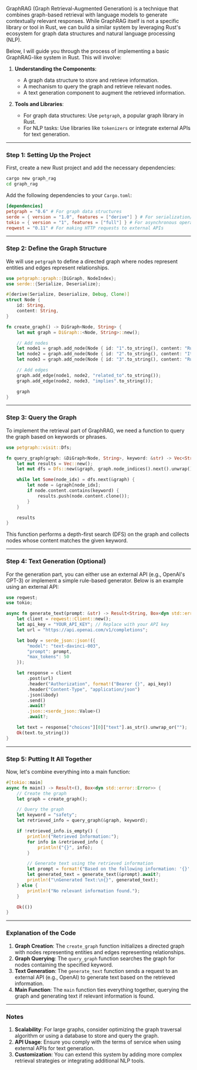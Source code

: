 GraphRAG (Graph Retrieval-Augmented Generation) is a technique that combines graph-based retrieval with language models to generate contextually relevant responses. While GraphRAG itself is not a specific library or tool in Rust, we can build a similar system by leveraging Rust's ecosystem for graph data structures and natural language processing (NLP).

Below, I will guide you through the process of implementing a basic GraphRAG-like system in Rust. This will involve:

1. **Understanding the Components**:
   - A graph data structure to store and retrieve information.
   - A mechanism to query the graph and retrieve relevant nodes.
   - A text generation component to augment the retrieved information.

2. **Tools and Libraries**:
   - For graph data structures: Use `petgraph`, a popular graph library in Rust.
   - For NLP tasks: Use libraries like `tokenizers` or integrate external APIs for text generation.

---

### Step 1: Setting Up the Project

First, create a new Rust project and add the necessary dependencies:

```bash
cargo new graph_rag
cd graph_rag
```

Add the following dependencies to your `Cargo.toml`:

```toml
[dependencies]
petgraph = "0.6" # For graph data structures
serde = { version = "1.0", features = ["derive"] } # For serialization/deserialization
tokio = { version = "1", features = ["full"] } # For asynchronous operations (if needed)
reqwest = "0.11" # For making HTTP requests to external APIs
```

---

### Step 2: Define the Graph Structure

We will use `petgraph` to define a directed graph where nodes represent entities and edges represent relationships.

```rust
use petgraph::graph::{DiGraph, NodeIndex};
use serde::{Serialize, Deserialize};

#[derive(Serialize, Deserialize, Debug, Clone)]
struct Node {
    id: String,
    content: String,
}

fn create_graph() -> DiGraph<Node, String> {
    let mut graph = DiGraph::<Node, String>::new();

    // Add nodes
    let node1 = graph.add_node(Node { id: "1".to_string(), content: "Rust is a systems programming language.".to_string() });
    let node2 = graph.add_node(Node { id: "2".to_string(), content: "It emphasizes safety and performance.".to_string() });
    let node3 = graph.add_node(Node { id: "3".to_string(), content: "Rust has a strong type system.".to_string() });

    // Add edges
    graph.add_edge(node1, node2, "related_to".to_string());
    graph.add_edge(node2, node3, "implies".to_string());

    graph
}
```

---

### Step 3: Query the Graph

To implement the retrieval part of GraphRAG, we need a function to query the graph based on keywords or phrases.

```rust
use petgraph::visit::Dfs;

fn query_graph(graph: &DiGraph<Node, String>, keyword: &str) -> Vec<String> {
    let mut results = Vec::new();
    let mut dfs = Dfs::new(&graph, graph.node_indices().next().unwrap());

    while let Some(node_idx) = dfs.next(&graph) {
        let node = &graph[node_idx];
        if node.content.contains(keyword) {
            results.push(node.content.clone());
        }
    }

    results
}
```

This function performs a depth-first search (DFS) on the graph and collects nodes whose content matches the given keyword.

---

### Step 4: Text Generation (Optional)

For the generation part, you can either use an external API (e.g., OpenAI's GPT-3) or implement a simple rule-based generator. Below is an example using an external API:

```rust
use reqwest;
use tokio;

async fn generate_text(prompt: &str) -> Result<String, Box<dyn std::error::Error>> {
    let client = reqwest::Client::new();
    let api_key = "YOUR_API_KEY"; // Replace with your API key
    let url = "https://api.openai.com/v1/completions";

    let body = serde_json::json!({
        "model": "text-davinci-003",
        "prompt": prompt,
        "max_tokens": 50
    });

    let response = client
        .post(url)
        .header("Authorization", format!("Bearer {}", api_key))
        .header("Content-Type", "application/json")
        .json(&body)
        .send()
        .await?
        .json::<serde_json::Value>()
        .await?;

    let text = response["choices"][0]["text"].as_str().unwrap_or("");
    Ok(text.to_string())
}
```

---

### Step 5: Putting It All Together

Now, let's combine everything into a main function:

```rust
#[tokio::main]
async fn main() -> Result<(), Box<dyn std::error::Error>> {
    // Create the graph
    let graph = create_graph();

    // Query the graph
    let keyword = "safety";
    let retrieved_info = query_graph(&graph, keyword);

    if !retrieved_info.is_empty() {
        println!("Retrieved Information:");
        for info in &retrieved_info {
            println!("{}", info);
        }

        // Generate text using the retrieved information
        let prompt = format!("Based on the following information: '{}', provide more details.", retrieved_info.join(" "));
        let generated_text = generate_text(&prompt).await?;
        println!("\nGenerated Text:\n{}", generated_text);
    } else {
        println!("No relevant information found.");
    }

    Ok(())
}
```

---

### Explanation of the Code

1. **Graph Creation**: The `create_graph` function initializes a directed graph with nodes representing entities and edges representing relationships.
2. **Graph Querying**: The `query_graph` function searches the graph for nodes containing the specified keyword.
3. **Text Generation**: The `generate_text` function sends a request to an external API (e.g., OpenAI) to generate text based on the retrieved information.
4. **Main Function**: The `main` function ties everything together, querying the graph and generating text if relevant information is found.

---

### Notes

1. **Scalability**: For large graphs, consider optimizing the graph traversal algorithm or using a database to store and query the graph.
2. **API Usage**: Ensure you comply with the terms of service when using external APIs for text generation.
3. **Customization**: You can extend this system by adding more complex retrieval strategies or integrating additional NLP tools.
